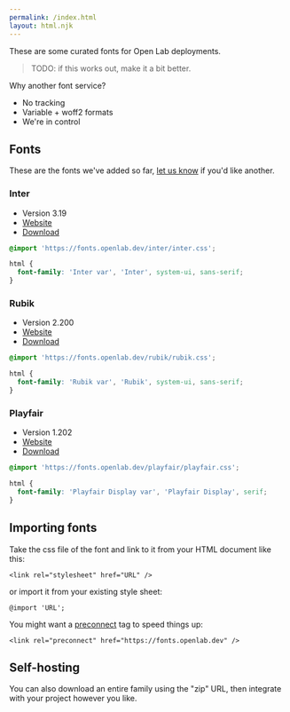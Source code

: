 ```yaml
---
permalink: /index.html
layout: html.njk
---
```


These are some curated fonts for Open Lab deployments.

> TODO: if this works out, make it a bit better.

Why another font service?

- No tracking
- Variable + woff2 formats
- We're in control

## Fonts

These are the fonts we've added so far, [let us know](https://github.com/digitalinteraction/fonts.openlab.dev/issues) if you'd like another.

### Inter

- Version 3.19
- [Website](https://rsms.me/inter/)
- [Download](https://fonts.openlab.dev/inter/inter.zip)

```css
@import 'https://fonts.openlab.dev/inter/inter.css';

html {
  font-family: 'Inter var', 'Inter', system-ui, sans-serif;
}
```

### Rubik

- Version 2.200
- [Website](https://github.com/googlefonts/rubik)
- [Download](https://fonts.openlab.dev/rubik/rubik.zip)

```css
@import 'https://fonts.openlab.dev/rubik/rubik.css';

html {
  font-family: 'Rubik var', 'Rubik', system-ui, sans-serif;
}
```

### Playfair

- Version 1.202
- [Website](https://github.com/clauseggers/Playfair)
- [Download](https://fonts.openlab.dev/playfair/playfair.zip)

```css
@import 'https://fonts.openlab.dev/playfair/playfair.css';

html {
  font-family: 'Playfair Display var', 'Playfair Display', serif;
}
```

## Importing fonts

Take the css file of the font and link to it from your HTML document like this:

`<link rel="stylesheet" href="URL" />`

or import it from your existing style sheet:

`@import 'URL';`

You might want a [preconnect](https://developer.mozilla.org/en-US/docs/Web/HTML/Attributes/rel/preconnect) tag to speed things up:

`<link rel="preconnect" href="https://fonts.openlab.dev" />`

## Self-hosting

You can also download an entire family using the "zip" URL, then integrate with your project however you like.
